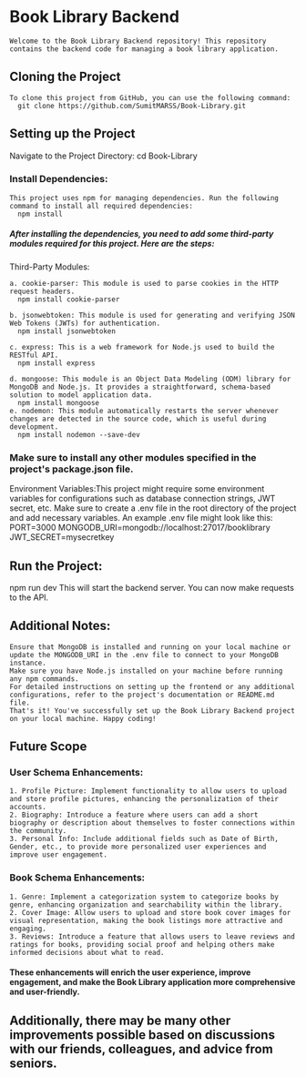 # Book Library Backend
    Welcome to the Book Library Backend repository! This repository contains the backend code for managing a book library application.

## Cloning the Project
    To clone this project from GitHub, you can use the following command:
      git clone https://github.com/SumitMARSS/Book-Library.git
      
## Setting up the Project

  Navigate to the Project Directory:
    cd Book-Library
  
### Install Dependencies:
    This project uses npm for managing dependencies. Run the following command to install all required dependencies:
      npm install
    
##### After installing the dependencies, you need to add some third-party modules required for this project. Here are the steps:
 Third-Party Modules:

    a. cookie-parser: This module is used to parse cookies in the HTTP request headers.
      npm install cookie-parser
      
    b. jsonwebtoken: This module is used for generating and verifying JSON Web Tokens (JWTs) for authentication.
      npm install jsonwebtoken
      
    c. express: This is a web framework for Node.js used to build the RESTful API.
      npm install express
      
    d. mongoose: This module is an Object Data Modeling (ODM) library for MongoDB and Node.js. It provides a straightforward, schema-based solution to model application data.
      npm install mongoose
    e. nodemon: This module automatically restarts the server whenever changes are detected in the source code, which is useful during development.
      npm install nodemon --save-dev
      
### Make sure to install any other modules specified in the project's package.json file.

Environment Variables:This project might require some environment variables for configurations such as database connection strings, JWT secret, etc. 
Make sure to create a .env file in the root directory of the project and add necessary variables. An example .env file might look like this:
    PORT=3000
    MONGODB_URI=mongodb://localhost:27017/booklibrary
    JWT_SECRET=mysecretkey
    
## Run the Project:
  npm run dev
This will start the backend server. You can now make requests to the API.

## Additional Notes:
    Ensure that MongoDB is installed and running on your local machine or update the MONGODB_URI in the .env file to connect to your MongoDB instance.
    Make sure you have Node.js installed on your machine before running any npm commands.
    For detailed instructions on setting up the frontend or any additional configurations, refer to the project's documentation or README.md file.
    That's it! You've successfully set up the Book Library Backend project on your local machine. Happy coding!


## Future Scope
### User Schema Enhancements:
    1. Profile Picture: Implement functionality to allow users to upload and store profile pictures, enhancing the personalization of their accounts.
    2. Biography: Introduce a feature where users can add a short biography or description about themselves to foster connections within the community.
    3. Personal Info: Include additional fields such as Date of Birth, Gender, etc., to provide more personalized user experiences and improve user engagement.
### Book Schema Enhancements:
    1. Genre: Implement a categorization system to categorize books by genre, enhancing organization and searchability within the library.
    2. Cover Image: Allow users to upload and store book cover images for visual representation, making the book listings more attractive and engaging.
    3. Reviews: Introduce a feature that allows users to leave reviews and ratings for books, providing social proof and helping others make informed decisions about what to read.
    
#### These enhancements will enrich the user experience, improve engagement, and make the Book Library application more comprehensive and user-friendly. 
## Additionally, there may be many other improvements possible based on discussions with our friends, colleagues, and advice from seniors.
